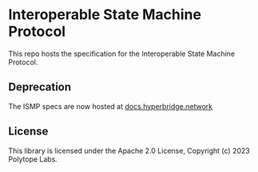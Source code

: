# Interoperable State Machine Protocol 

This repo hosts the specification for the Interoperable State Machine Protocol. 

## Deprecation

The ISMP specs are now hosted at [docs.hyperbridge.network](https://docs.hyperbridge.network/protocol/ismp/)


## License

This library is licensed under the Apache 2.0 License, Copyright (c) 2023 Polytope Labs.
